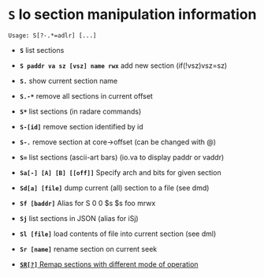 <!-- TITLE: S -->

#  **`S`** Io section manipulation information


```text
Usage: S[?-.*=adlr] [...]
```


- **`S`** list sections
- **`S paddr va sz [vsz] name rwx`** add new section (if(!vsz)vsz=sz)
- **`S.`** show current section name
- **`S.-*`** remove all sections in current offset
- **`S*`** list sections (in radare commands)
- **`S-[id]`** remove section identified by id
- **`S-.`** remove section at core->offset (can be changed with @)
- **`S=`** list sections (ascii-art bars) (io.va to display paddr or vaddr)
- **`Sa[-] [A] [B] [[off]]`** Specify arch and bits for given section
- **`Sd[a] [file]`** dump current (all) section to a file (see dmd)
- **`Sf [baddr]`** Alias for S 0 0 $s $s foo mrwx
- **`Sj`** list sections in JSON (alias for iSj)
- **`Sl [file]`** load contents of file into current section (see dml)
- **`Sr [name]`** rename section on current seek

- [ **`SR[?]`** Remap sections with different mode of operation](/options/caps/SR)

<p hidden>S. S- S= Sa Sd Sf Sj Sl Sr SR</p>
